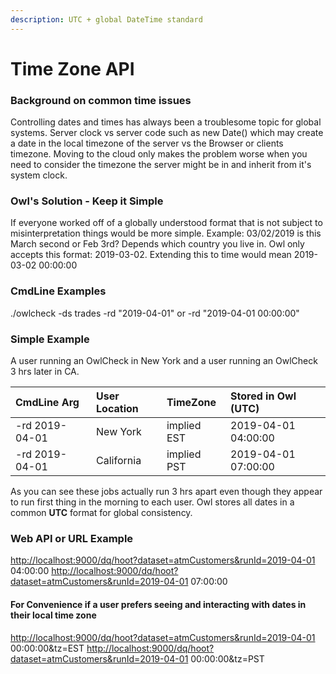 ```yaml
---
description: UTC + global DateTime standard
---
```


# Time Zone API

### Background on common time issues

Controlling dates and times has always been a troublesome topic for global systems.  Server clock vs server code such as new Date\(\)  which may create a date in the local timezone of the server vs the Browser or clients timezone.  Moving to the cloud only makes the problem worse when you need to consider the timezone the server might be in and inherit from it's system clock.

### Owl's Solution - Keep it Simple

If everyone worked off of a globally understood format that is not subject to misinterpretation things would be more simple.  Example:  03/02/2019  is this March second or Feb 3rd?  Depends which country you live in.  Owl only accepts this format:  2019-03-02.  Extending this to time would mean 2019-03-02 00:00:00

### CmdLine Examples

./owlcheck -ds trades -rd  "2019-04-01"    or   -rd  "2019-04-01 00:00:00"

### Simple Example

A user running an OwlCheck in New York and a user running an OwlCheck 3 hrs later in CA.

| CmdLine Arg | User Location | TimeZone | Stored in Owl \(UTC\) |
| :--- | :--- | :--- | :--- |
| -rd 2019-04-01 | New York | implied EST | 2019-04-01 04:00:00 |
| -rd 2019-04-01 | California | implied PST | 2019-04-01 07:00:00 |

As you can see these jobs actually run 3 hrs apart even though they appear to run first thing in the morning to each user.  Owl stores all dates in a common **UTC** format for global consistency.

### Web API or URL Example

[http://localhost:9000/dq/hoot?dataset=atmCustomers&runId=2019-04-01](http://localhost:9000/dq/hoot?dataset=atmCustomers&runId=2019-04-01) 04:00:00 [http://localhost:9000/dq/hoot?dataset=atmCustomers&runId=2019-04-01](http://localhost:9000/dq/hoot?dataset=atmCustomers&runId=2019-04-01) 07:00:00

#### For Convenience if a user prefers seeing and interacting with dates in their local time zone

[http://localhost:9000/dq/hoot?dataset=atmCustomers&runId=2019-04-01](http://localhost:9000/dq/hoot?dataset=atmCustomers&runId=2019-04-01) 00:00:00&tz=EST [http://localhost:9000/dq/hoot?dataset=atmCustomers&runId=2019-04-01](http://localhost:9000/dq/hoot?dataset=atmCustomers&runId=2019-04-01) 00:00:00&tz=PST

